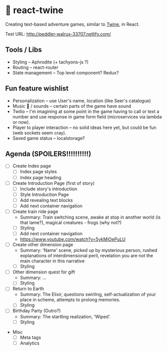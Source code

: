 # 📜 react-twine
Creating text-based adventure games, similar to [Twine](https://twinery.org), in React.

Test URL: http://peddler-walrus-33707.netlify.com/

## Tools / Libs
* Styling – Aphrodite (+ tachyons-js ?)
* Routing – react-router
* State management – Top level component? Redux?

## Fun feature wishlist
* Personalization – use User's name, location (like Seer's catalogue)
* Music 🎷 / sounds – certain parts of the game have sound
* Twilio – I'm imagining at some point in the game having to call or text a number and use response in game form field (microservices via lambda or now).
* Player to player interaction – no solid ideas here yet, but could be fun (web sockets seem cray).
* Saved game status – localstorage?

## Agenda (SPOILERS!!!!!!!!!!)
* [ ] Create Index page
  * [ ] Index page styles
  * [ ] Index page heading
* [ ] Create Introduction Page (first of story)
  * [ ] Include story's introduction
  * [ ] Style Introduction Page
  * [ ] Add revealing text blocks
  * [ ] Add next container navigation
* [ ] Create train ride page
  * Summary: Train switching scene, awake at stop in another world (is that lame?), magical creatures - frogs (why not?)
  * [ ] Styling
  * [ ] Add next container navigation
  * https://www.youtube.com/watch?v=5ykMiOePuLU
* [ ] Create other dimension page
  * Summary: 'Name' scene, picked up by mysterious person, rushed explanations of interdimensional peril, revelation you are not the main character in this narrative
  * [ ] Styling
* [ ] Other dimension quest for gift
  * Summary: ...
  * [ ] Styling
* [ ] Return to Earth
  * Summary: The Elixir, questions swirling, self-actualization of your place in scheme, attempts to prolong memories.
  * [ ] Styling
* [ ] Birthday Party (Outro?)
  * Summary: The startling realization, 'Wiped'.
  * [ ] Styling

* Misc
  * [ ] Meta tags
  * [ ] Analytics

